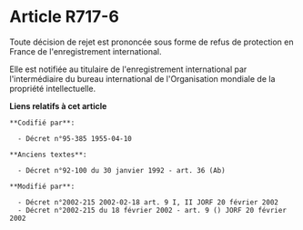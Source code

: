 # Article R717-6

Toute décision de rejet est prononcée sous forme de refus de protection en France de l'enregistrement international.

Elle est notifiée au titulaire de l'enregistrement international par l'intermédiaire du bureau international de
l'Organisation mondiale de la propriété intellectuelle.

**Liens relatifs à cet article**

	**Codifié par**:

	  - Décret n°95-385 1955-04-10

	**Anciens textes**:

	  - Décret n°92-100 du 30 janvier 1992 - art. 36 (Ab)

	**Modifié par**:

	  - Décret n°2002-215 2002-02-18 art. 9 I, II JORF 20 février 2002
	  - Décret n°2002-215 du 18 février 2002 - art. 9 () JORF 20 février 2002

